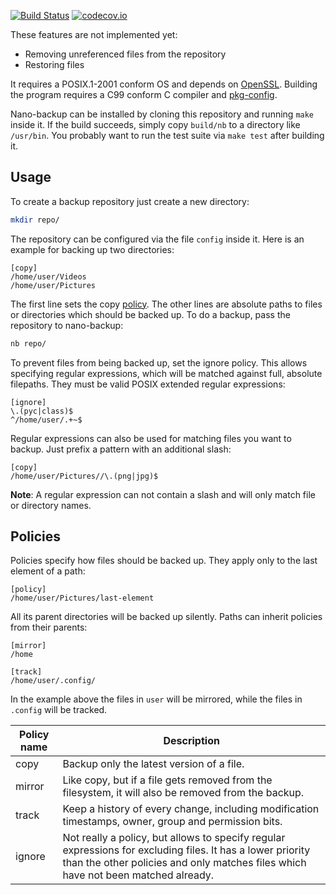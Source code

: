 [![Build Status](https://travis-ci.org/AlxHnr/nano-backup.svg?branch=master)](https://travis-ci.org/AlxHnr/nano-backup)
[![codecov.io](https://codecov.io/github/AlxHnr/nano-backup/coverage.svg?branch=master)](https://codecov.io/github/AlxHnr/nano-backup?branch=master)

These features are not implemented yet:
* Removing unreferenced files from the repository
* Restoring files

It requires a POSIX.1-2001 conform OS and depends on
[OpenSSL](https://www.openssl.org/). Building the program requires a C99
conform C compiler and
[pkg-config](http://www.freedesktop.org/wiki/Software/pkg-config/).

Nano-backup can be installed by cloning this repository and running `make`
inside it. If the build succeeds, simply copy `build/nb` to a directory
like `/usr/bin`. You probably want to run the test suite via `make test`
after building it.

## Usage

To create a backup repository just create a new directory:

```sh
mkdir repo/
```

The repository can be configured via the file `config` inside it. Here is
an example for backing up two directories:

```
[copy]
/home/user/Videos
/home/user/Pictures
```

The first line sets the copy [policy](#policies). The other lines are
absolute paths to files or directories which should be backed up. To do a
backup, pass the repository to nano-backup:

```sh
nb repo/
```

To prevent files from being backed up, set the ignore policy. This allows
specifying regular expressions, which will be matched against full,
absolute filepaths. They must be valid POSIX extended regular expressions:

```
[ignore]
\.(pyc|class)$
^/home/user/.+~$
```

Regular expressions can also be used for matching files you want to backup.
Just prefix a pattern with an additional slash:

```
[copy]
/home/user/Pictures//\.(png|jpg)$
```

**Note**: A regular expression can not contain a slash and will only match
file or directory names.

## Policies

Policies specify how files should be backed up. They apply only to the last
element of a path:

```
[policy]
/home/user/Pictures/last-element
```

All its parent directories will be backed up silently. Paths can inherit
policies from their parents:

```
[mirror]
/home

[track]
/home/user/.config/
```

In the example above the files in `user` will be mirrored, while the files
in `.config` will be tracked.

Policy name | Description
------------|-------------
copy        | Backup only the latest version of a file.
mirror      | Like copy, but if a file gets removed from the filesystem, it will also be removed from the backup.
track       | Keep a history of every change, including modification timestamps, owner, group and permission bits.
ignore      | Not really a policy, but allows to specify regular expressions for excluding files. It has a lower priority than the other policies and only matches files which have not been matched already.

